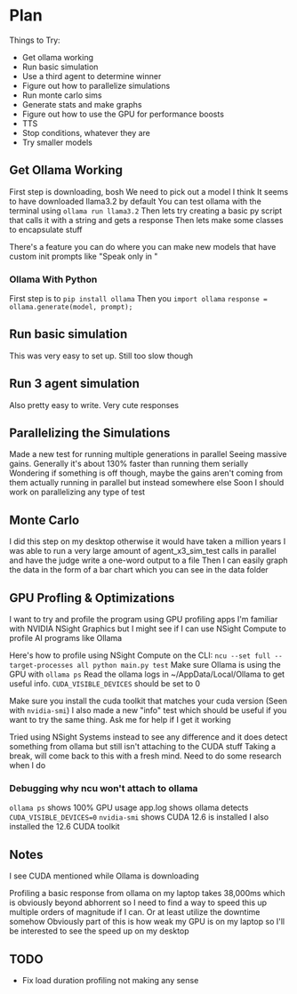 # Plan

Things to Try:
- Get ollama working
- Run basic simulation
- Use a third agent to determine winner
- Figure out how to parallelize simulations
- Run monte carlo sims 
- Generate stats and make graphs
- Figure out how to use the GPU for performance boosts
- TTS
- Stop conditions, whatever they are
- Try smaller models

## Get Ollama Working

First step is downloading, bosh
We need to pick out a model I think
    It seems to have downloaded llama3.2 by default
You can test ollama with the terminal using `ollama run llama3.2` 
Then lets try creating a basic py script that calls it with a string and gets a response 
Then lets make some classes to encapsulate stuff

There's a feature you can do where you can make new models that have custom init prompts like "Speak only in <language>" 

### Ollama With Python

First step is to `pip install ollama` 
Then you `import ollama` 
`response = ollama.generate(model, prompt);` 

## Run basic simulation

This was very easy to set up. Still too slow though

## Run 3 agent simulation

Also pretty easy to write. Very cute responses

## Parallelizing the Simulations

Made a new test for running multiple generations in parallel 
Seeing massive gains. Generally it's about 130% faster than running them serially 
Wondering if something is off though, maybe the gains aren't coming from them actually running in parallel but instead somewhere else
Soon I should work on parallelizing any type of test 

## Monte Carlo

I did this step on my desktop otherwise it would have taken a million years
I was able to run a very large amount of agent_x3_sim_test calls in parallel and have the judge write a one-word output to a file
Then I can easily graph the data in the form of a bar chart which you can see in the data folder

## GPU Profling & Optimizations

I want to try and profile the program using GPU profiling apps
I'm familiar with NVIDIA NSight Graphics but I might see if I can use NSight Compute to profile AI programs like Ollama

Here's how to profile using NSight Compute on the CLI:
`ncu --set full --target-processes all python main.py test` 
Make sure Ollama is using the GPU with `ollama ps` 
Read the ollama logs in ~/AppData/Local/Ollama to get useful info. `CUDA_VISIBLE_DEVICES` should be set to 0

Make sure you install the cuda toolkit that matches your cuda version (Seen with `nvidia-smi`)
I also made a new "info" test which should be useful if you want to try the same thing. Ask me for help if I get it working

Tried using NSight Systems instead to see any difference and it does detect something from ollama but still isn't attaching to the CUDA stuff
Taking a break, will come back to this with a fresh mind. Need to do some research when I do 

### Debugging why ncu won't attach to ollama

`ollama ps` shows 100% GPU usage
app.log shows ollama detects `CUDA_VISIBLE_DEVICES=0` 
`nvidia-smi` shows CUDA 12.6 is installed
I also installed the 12.6 CUDA toolkit 


## Notes

I see CUDA mentioned while Ollama is downloading

Profiling a basic response from ollama on my laptop takes 38,000ms which is obviously beyond abhorrent so I need to find a way to speed this up multiple orders of magnitude if I can. Or at least utilize the downtime somehow
    Obviously part of this is how weak my GPU is on my laptop so I'll be interested to see the speed up on my desktop


## TODO

- Fix load duration profiling not making any sense